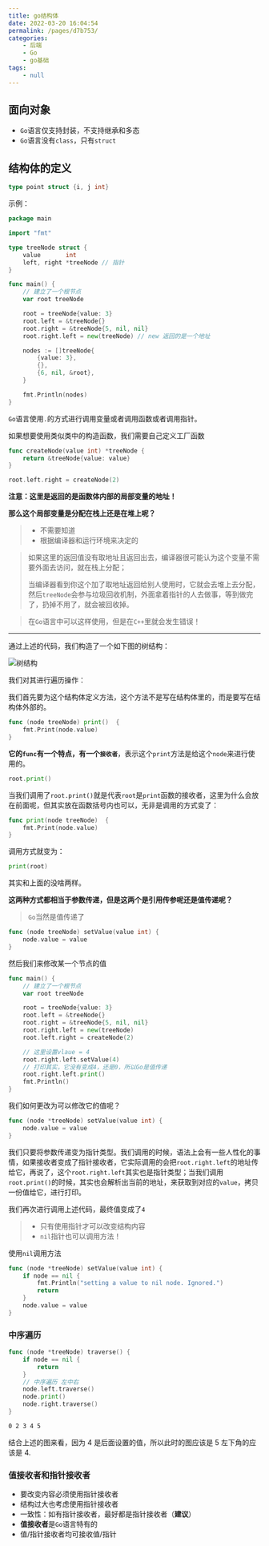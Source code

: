 ```yaml
---
title: go结构体
date: 2022-03-20 16:04:54
permalink: /pages/d7b753/
categories:
    - 后端
    - Go
    - go基础
tags:
    - null
---
```


## 面向对象

-   `Go`语言仅支持封装，不支持继承和多态
-   `Go`语言没有`class`，只有`struct`

## 结构体的定义

```go
type point struct {i, j int}
```

示例：

```go
package main

import "fmt"

type treeNode struct {
	value       int
	left, right *treeNode // 指针
}

func main() {
	// 建立了一个根节点
	var root treeNode

	root = treeNode{value: 3}
	root.left = &treeNode{}
	root.right = &treeNode{5, nil, nil}
	root.right.left = new(treeNode) // new 返回的是一个地址

	nodes := []treeNode{
		{value: 3},
		{},
		{6, nil, &root},
	}

	fmt.Println(nodes)
}

```

`Go`语言使用`.`的方式进行调用变量或者调用函数或者调用指针。

如果想要使用类似类中的构造函数，我们需要自己定义工厂函数

```go
func createNode(value int) *treeNode {
	return &treeNode{value: value}
}
```

```go
root.left.right = createNode(2)
```

**注意：这里是返回的是函数体内部的局部变量的地址！**

**那么这个局部变量是分配在栈上还是在堆上呢？**

> -   不需要知道
> -   根据编译器和运行环境来决定的

> 如果这里的返回值没有取地址且返回出去，编译器很可能认为这个变量不需要外面去访问，就在栈上分配；
>
> 当编译器看到你这个加了取地址返回给别人使用时，它就会去堆上去分配，然后`treeNode`会参与垃圾回收机制，外面拿着指针的人去做事，等到做完了，扔掉不用了，就会被回收掉。

> 在`Go`语言中可以这样使用，但是在`C++`里就会发生错误！

---

通过上述的代码，我们构造了一个如下图的树结构：

![树结构](https://gitee.com/wxvirus/img/raw/master/img/20220320153739.png)

我们对其进行遍历操作：

我们首先要为这个结构体定义方法，这个方法不是写在结构体里的，而是要写在结构体外部的。

```go
func (node treeNode) print()  {
	fmt.Print(node.value)
}
```

**它的`func`有一个特点，有一个`接收者`**，表示这个`print`方法是给这个`node`来进行使用的。

```go
root.print()
```

当我们调用了`root.print()`就是代表`root`是`print`函数的接收者，这里为什么会放在前面呢，但其实放在函数括号内也可以，无非是调用的方式变了：

```go
func print(node treeNode)  {
	fmt.Print(node.value)
}
```

调用方式就变为：

```go
print(root)
```

其实和上面的没啥两样。

**这两种方式都相当于参数传递，但是这两个是引用传参呢还是值传递呢？**

> `Go`当然是值传递了

```go
func (node treeNode) setValue(value int) {
	node.value = value
}
```

然后我们来修改某一个节点的值

```go
func main() {
	// 建立了一个根节点
	var root treeNode

	root = treeNode{value: 3}
	root.left = &treeNode{}
	root.right = &treeNode{5, nil, nil}
	root.right.left = new(treeNode)
	root.left.right = createNode(2)

    // 这里设置vlaue = 4
	root.right.left.setValue(4)
    // 打印其实，它没有变成4，还是0，所以Go是值传递
	root.right.left.print()
	fmt.Println()
}

```

我们如何更改为可以修改它的值呢？

```go
func (node *treeNode) setValue(value int) {
	node.value = value
}
```

我们只要将参数传递变为指针类型。我们调用的时候，语法上会有一些人性化的事情，如果接收者变成了指针接收者，它实际调用的会把`root.right.left`的地址传给它，再说了，这个`root.right.left`其实也是指针类型；当我们调用`root.print()`的时候，其实也会解析出当前的地址，来获取到对应的`value`，拷贝一份值给它，进行打印。

我们再次进行调用上述代码，最终值变成了`4`

> -   只有使用指针才可以改变结构内容
> -   `nil`指针也可以调用方法！

使用`nil`调用方法

```go
func (node *treeNode) setValue(value int) {
	if node == nil {
		fmt.Println("setting a value to nil node. Ignored.")
		return
	}
	node.value = value
}
```

### 中序遍历

```go
func (node *treeNode) traverse() {
	if node == nil {
		return
	}
	// 中序遍历 左中右
	node.left.traverse()
	node.print()
	node.right.traverse()
}
```

```bash
0 2 3 4 5
```

结合上述的图来看，因为 4 是后面设置的值，所以此时的图应该是 5 左下角的应该是 4.

### 值接收者和指针接收者

-   要改变内容必须使用指针接收者
-   结构过大也考虑使用指针接收者
-   一致性：如有指针接收者，最好都是指针接收者（**建议**）
-   **值接收者**是`Go`语言特有的
-   值/指针接收者均可接收值/指针
